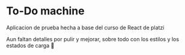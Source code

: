 # To-Do machine

Aplicacion de prueba hecha a base del curso de React de platzi

Aun faltan detalles por pulir y mejorar, sobre todo con los estilos y los estados de carga 🫡


